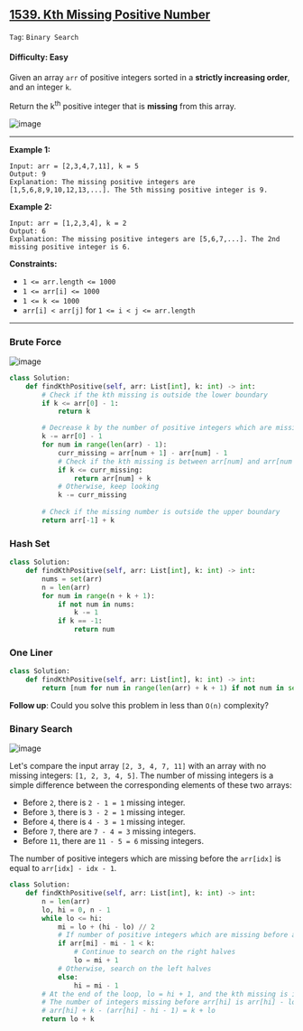## [1539. Kth Missing Positive Number](https://leetcode.com/problems/kth-missing-positive-number/)

```Tag```: ```Binary Search```

#### Difficulty: Easy

Given an array ```arr``` of positive integers sorted in a __strictly increasing order__, and an integer ```k```.

Return the k<sup>th</sup> positive integer that is __missing__ from this array.

![image](https://user-images.githubusercontent.com/35042430/223009361-f7a7017e-6a79-4a78-980d-bd61c83bdd23.png)

---

__Example 1:__
```
Input: arr = [2,3,4,7,11], k = 5
Output: 9
Explanation: The missing positive integers are [1,5,6,8,9,10,12,13,...]. The 5th missing positive integer is 9.
```

__Example 2:__
```
Input: arr = [1,2,3,4], k = 2
Output: 6
Explanation: The missing positive integers are [5,6,7,...]. The 2nd missing positive integer is 6.
```

__Constraints:__

- ```1 <= arr.length <= 1000```
- ```1 <= arr[i] <= 1000```
- ```1 <= k <= 1000```
- ```arr[i] < arr[j]``` for ```1 <= i < j <= arr.length```

---

### Brute Force

![image](https://leetcode.com/problems/kth-missing-positive-number/Figures/1539/missing.png)

```Python
class Solution:
    def findKthPositive(self, arr: List[int], k: int) -> int:
        # Check if the kth missing is outside the lower boundary
        if k <= arr[0] - 1:
            return k

        # Decrease k by the number of positive integers which are missing before the array starts
        k -= arr[0] - 1
        for num in range(len(arr) - 1):
            curr_missing = arr[num + 1] - arr[num] - 1
            # Check if the kth missing is between arr[num] and arr[num + 1]
            if k <= curr_missing:
                return arr[num] + k
            # Otherwise, keep looking
            k -= curr_missing
        
        # Check if the missing number is outside the upper boundary
        return arr[-1] + k
```

### Hash Set

```Python
class Solution:
    def findKthPositive(self, arr: List[int], k: int) -> int:
        nums = set(arr)
        n = len(arr)
        for num in range(n + k + 1):
            if not num in nums:
                k -= 1
            if k == -1:
                return num
```

### One Liner

```Python
class Solution:
    def findKthPositive(self, arr: List[int], k: int) -> int:
        return [num for num in range(len(arr) + k + 1) if not num in set(arr)][k]
```

__Follow up__: Could you solve this problem in less than ```O(n)``` complexity?

### Binary Search

![image](https://leetcode.com/problems/kth-missing-positive-number/Figures/1539/binary.png)

Let's compare the input array ```[2, 3, 4, 7, 11]``` with an array with no missing integers: ```[1, 2, 3, 4, 5]```. The number of missing integers is a simple difference between the corresponding elements of these two arrays:

- Before ```2```, there is ```2 - 1 = 1``` missing integer.
- Before ```3```, there is ```3 - 2 = 1``` missing integer.
- Before ```4```, there is ```4 - 3 = 1``` missing integer.
- Before ```7```, there are ```7 - 4 = 3``` missing integers.
- Before ```11```, there are ```11 - 5 = 6``` missing integers.

The number of positive integers which are missing before the ```arr[idx]``` is equal to ```arr[idx] - idx - 1```.

```Python
class Solution:
    def findKthPositive(self, arr: List[int], k: int) -> int:
        n = len(arr)
        lo, hi = 0, n - 1
        while lo <= hi:
            mi = lo + (hi - lo) // 2
            # If number of positive integers which are missing before arr[mi] is less than k       
            if arr[mi] - mi - 1 < k:
                # Continue to search on the right halves
                lo = mi + 1
            # Otherwise, search on the left halves
            else:
                hi = mi - 1
        # At the end of the loop, lo = hi + 1, and the kth missing is in-between arr[lo] and arr[hi]
        # The number of integers missing before arr[hi] is arr[hi] - lo - 1, the number to return is
        # arr[hi] + k - (arr[hi] - hi - 1) = k + lo
        return lo + k
```

